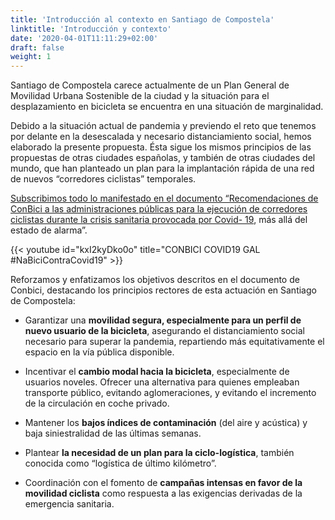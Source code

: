 ```yaml
---
title: 'Introducción al contexto en Santiago de Compostela'
linktitle: 'Introducción y contexto'
date: '2020-04-01T11:11:29+02:00'
draft: false
weight: 1
---
```


Santiago de Compostela carece actualmente de un Plan General de Movilidad Urbana Sostenible de la ciudad y la situación para el desplazamiento en bicicleta se encuentra en una situación de marginalidad.

Debido a la situación actual de pandemia y previendo el reto que tenemos por delante en la desescalada y necesario distanciamiento social, hemos elaborado la presente propuesta. Ésta sigue los mismos principios de las propuestas de otras ciudades españolas, y también de otras ciudades del mundo, que han planteado un plan para la implantación rápida de una red de nuevos “corredores ciclistas” temporales.

[Subscribimos todo lo manifestado en el documento “Recomendaciones de ConBici a las administraciones públicas para la ejecución de corredores ciclistas durante la crisis sanitaria provocada por Covid- 19](https://conbici.org/noticias/recomendaciones-para-la-ejecucion-de-corredores-ciclistas-durante-covid-19), más allá del estado de alarma”.

{{< youtube id="kxI2kyDko0o" title="CONBICI COVID19 GAL #NaBiciContraCovid19" >}}

Reforzamos y enfatizamos los objetivos descritos en el documento de Conbici, destacando los principios rectores de esta actuación en Santiago de Compostela:

- Garantizar una **movilidad segura, especialmente para un perfil de nuevo usuario de la bicicleta**, asegurando el distanciamiento social necesario para superar la pandemia, repartiendo más equitativamente el espacio en la vía pública disponible.

- Incentivar el **cambio modal hacia la bicicleta**, especialmente de usuarios noveles. Ofrecer una alternativa para quienes empleaban transporte público, evitando aglomeraciones, y evitando el incremento de la circulación en coche privado.

- Mantener los **bajos índices de contaminación** (del aire y acústica) y baja siniestralidad de las últimas semanas.

- Plantear **la necesidad de un plan para la ciclo-logística**, también conocida como “logística de último kilómetro”.

- Coordinación con el fomento de **campañas intensas en favor de la movilidad ciclista** como respuesta a las exigencias derivadas de la emergencia sanitaria.
